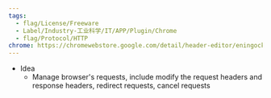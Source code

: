 ```yaml
---
tags:
  - flag/License/Freeware
  - Label/Industry-工业科学/IT/APP/Plugin/Chrome
  - flag/Protocol/HTTP
chrome: https://chromewebstore.google.com/detail/header-editor/eningockdidmgiojffjmkdblpjocbhgh
---
```


- Idea
    - Manage browser's requests, include modify the request headers and response headers, redirect requests, cancel requests
